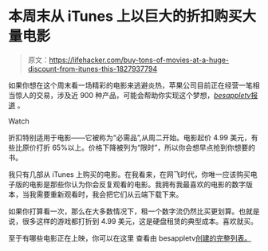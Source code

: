 # 本周末从 iTunes 上以巨大的折扣购买大量电影

> 原文：<https://lifehacker.com/buy-tons-of-movies-at-a-huge-discount-from-itunes-this-1827937794>

如果你想在这个周末看一场精彩的电影来逃避炎热，苹果公司目前正在经营一笔相当惊人的交易，涉及近 900 种产品，可能会帮助你实现这个梦想，[*besappletv*报道](https://www.bestappletv.com/news/apple-discounts-almost-900-essentials-movies-in-itunes/) 。

Watch

折扣特别适用于电影——它被称为“必需品”,从周二开始。电影起价 4.99 美元，有些比原价打折 65%以上。价格下降被列为“限时”，所以你会想早点抢到你想要的书。

我只有几部从 iTunes 上购买的电影。在我看来，在网飞时代，你唯一应该购买电子版的电影是那些你认为你会反复观看的电影。我拥有我最喜欢的电影的数字版本，当我需要重新观看时，我会把它们从云端下载下来。

如果你打算看一次，那么在大多数情况下，租一个数字流仍然比买更划算。也就是说，很多这样的游戏都打折到 4.99 美元，这是硬盘租赁的典型成本。喜欢就买。

至于有哪些电影正在上映，你可以在这里 查看由 besappletv[创建的完整列表。](https://docs.google.com/spreadsheets/d/1vpGsrW_7cjCRrvkwtES4BNa78H1frEddZ3xpeSFIBhg/edit?usp=sharing)